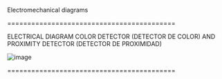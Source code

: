 Electromechanical diagrams

==========================================

ELECTRICAL DIAGRAM
COLOR DETECTOR (DETECTOR DE COLOR) AND PROXIMITY DETECTOR (DETECTOR DE PROXIMIDAD)

![image](https://github.com/user-attachments/assets/1e7a8033-28a4-47e9-b664-6bf5b74a769d)

==========================================

